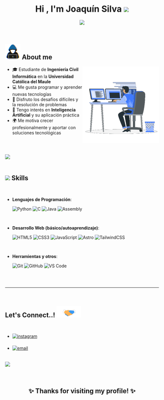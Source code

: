 <h1 align="center"><b>Hi , I'm Joaquín Silva </b><img src="https://media.giphy.com/media/hvRJCLFzcasrR4ia7z/giphy.gif" width="35"></h1>

<p align="center">
  <a href="https://github.com/DenverCoder1/readme-typing-svg">
    <img src="https://readme-typing-svg.herokuapp.com?font=Time+New+Roman&color=cyan&size=25&center=true&vCenter=true&width=600&height=100&lines=Welcome!+👋;Engineering+Student;Problem+Solver+💡;Programming+Enthusiast;Always+Learning+🚀">
  </a>
</p>

<br>

## <picture><img src="https://github.com/0xAbdulKhalid/0xAbdulKhalid/raw/main/assets/mdImages/about_me.gif" width = 50px></picture> **About me**

<picture> <img align="right" src="https://github.com/0xAbdulKhalid/0xAbdulKhalid/raw/main/assets/mdImages/Right_Side.gif" width = 250px></picture>

- 🎓 Estudiante de **Ingeniería Civil Informática** en la **Universidad Católica del Maule**  
- 💻 Me gusta programar y aprender nuevas tecnologías  
- 🧩 Disfruto los desafíos difíciles y la resolución de problemas  
- 🤖 Tengo interés en **Inteligencia Artificial** y su aplicación práctica  
- 🌍 Me motiva crecer profesionalmente y aportar con soluciones tecnológicas  

<br><br>

<img src="https://user-images.githubusercontent.com/73097560/115834477-dbab4500-a447-11eb-908a-139a6edaec5c.gif"><br><br>

## <img src="https://media2.giphy.com/media/QssGEmpkyEOhBCb7e1/giphy.gif" width ="25"><b> Skills</b>
<br>

<p align="center">

- **Lenguajes de Programación**:
    
    ![Python](https://img.shields.io/badge/Python-%2314354C.svg?style=for-the-badge&logo=python&logoColor=white)
    ![C](https://img.shields.io/badge/C-%232370ED.svg?style=for-the-badge&logo=c&logoColor=white)
    ![Java](https://img.shields.io/badge/Java-%23ED8B00.svg?style=for-the-badge&logo=openjdk&logoColor=white)
    ![Assembly](https://img.shields.io/badge/Assembly-%2300599C.svg?style=for-the-badge&logo=asm&logoColor=white)

<br>   
    
- **Desarrollo Web (básico/autoaprendizaje)**:

   ![HTML5](https://img.shields.io/badge/HTML5-%23E34F26.svg?style=for-the-badge&logo=html5&logoColor=white)
   ![CSS3](https://img.shields.io/badge/CSS-%231572B6.svg?style=for-the-badge&logo=css3&logoColor=white)
   ![JavaScript](https://img.shields.io/badge/JavaScript-%23F7DF1E.svg?style=for-the-badge&logo=javascript&logoColor=black)
   ![Astro](https://img.shields.io/badge/Astro-FF5D01?style=for-the-badge&logo=astro&logoColor=white)
   ![TailwindCSS](https://img.shields.io/badge/TailwindCSS-38B2AC?style=for-the-badge&logo=tailwind-css&logoColor=white)

<br>

- **Herramientas y otros**:

    ![Git](https://img.shields.io/badge/git-%23F05033.svg?style=for-the-badge&logo=git&logoColor=white)
    ![GitHub](https://img.shields.io/badge/github-%23121011.svg?style=for-the-badge&logo=github&logoColor=white)
    ![VS Code](https://img.shields.io/badge/Visual%20Studio%20Code-0078d7.svg?style=for-the-badge&logo=visual-studio-code&logoColor=white)

</p>

<br>
<br>


-----

<br>

## <b> Let's Connect..! </b><img src="https://github.com/0xAbdulKhalid/0xAbdulKhalid/raw/main/assets/mdImages/handshake.gif" width ="80">
<br>
<div align='left'>

<ul>

<li>
<a href="https://instagram.com/joaquiiv" target="_blank">
<img src="https://img.shields.io/badge/Instagram-@joaquiiv-%23E4405F.svg?style=for-the-badge&logo=instagram&logoColor=white" alt=instagram style="margin-bottom: 5px;"/>
</a>
</li>

<br>

<li>
<a href="mailto:joaquinsilvagvg@gmail.com" target="_blank">
<img src="https://img.shields.io/badge/Gmail-joaquinsilvagvg%40gmail.com-%23EA4335.svg?style=for-the-badge&logo=gmail&logoColor=white" alt=email style="margin-bottom: 5px;" />
</a>
</li>
	
</ul>
</div>

<br>
<img src="https://user-images.githubusercontent.com/73097560/115834477-dbab4500-a447-11eb-908a-139a6edaec5c.gif">
<br>
<br>
<br>

<div align='center'>

## ✨ Thanks for visiting my profile! ✨

</div>

